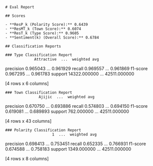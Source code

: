 
    # Eval Report

    ## Scores

    - **ResP_k (Polarity Score):** 0.6439
    - **ResMT_k (Town Score):** 0.6074
    - **ResT_k (Type Score):** 0.9605
    - **Sentiment(k) (Overall Score):** 0.6784

    ## Classification Reports

    ### Type Classification Report
                 Attractive  ...  weighted avg
precision      0.965043  ...      0.961929
recall         0.969557  ...      0.961869
f1-score       0.967295  ...      0.961783
support    14322.000000  ...  42511.000000

[4 rows x 6 columns]

    ### Town Classification Report
                   Ajijic  ...  weighted avg
precision    0.670750  ...      0.693886
recall       0.574803  ...      0.694150
f1-score     0.619081  ...      0.689893
support    762.000000  ...  42511.000000

[4 rows x 43 columns]

    ### Polarity Classification Report
                         1  ...  weighted avg
precision     0.698413  ...      0.753451
recall        0.652335  ...      0.766931
f1-score      0.674588  ...      0.758183
support    1349.000000  ...  42511.000000

[4 rows x 8 columns]

    